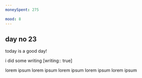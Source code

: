 ```yaml
---
moneySpent: 275
 
mood: 8
---
```

## day no 23
today is a good day!
 

i did some writing [writing:: true]

lorem ipsum lorem ipsum lorem ipsum lorem ipsum lorem ipsum
